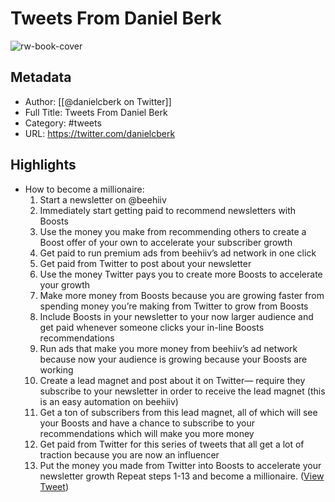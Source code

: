# Tweets From Daniel Berk

![rw-book-cover](https://pbs.twimg.com/profile_images/1651048155692126208/wD7FFU8g.jpg)

## Metadata
- Author: [[@danielcberk on Twitter]]
- Full Title: Tweets From Daniel Berk
- Category: #tweets
- URL: https://twitter.com/danielcberk

## Highlights
- How to become a millionaire:
  1. Start a newsletter on @beehiiv 
  2. Immediately start getting paid to recommend newsletters with Boosts
  3. Use the money you make from recommending others to create a Boost offer of your own to accelerate your subscriber growth
  4. Get paid to run premium ads from beehiiv’s ad network in one click
  5. Get paid from Twitter to post about your newsletter 
  6. Use the money Twitter pays you to create more Boosts to accelerate your growth
  7. Make more money from Boosts because you are growing faster from spending money you’re making from Twitter to grow from Boosts
  8. Include Boosts in your newsletter to your now larger audience and get paid whenever someone clicks your in-line Boosts recommendations
  9. Run ads that make you more money from beehiiv’s ad network because now your audience is growing because your Boosts are working
  10. Create a lead magnet and post about it on Twitter— require they subscribe to your newsletter in order to receive the lead magnet (this is an easy automation on beehiiv)
  11. Get a ton of subscribers from this lead magnet, all of which will see your Boosts and have a chance to subscribe to your recommendations which will make you more money
  12. Get paid from Twitter for this series of tweets that all get a lot of traction because you are now an influencer 
  13. Put the money you made from Twitter into Boosts to accelerate your newsletter growth 
  Repeat steps 1-13 and become a millionaire. ([View Tweet](https://twitter.com/danielcberk/status/1707917486836908392))
